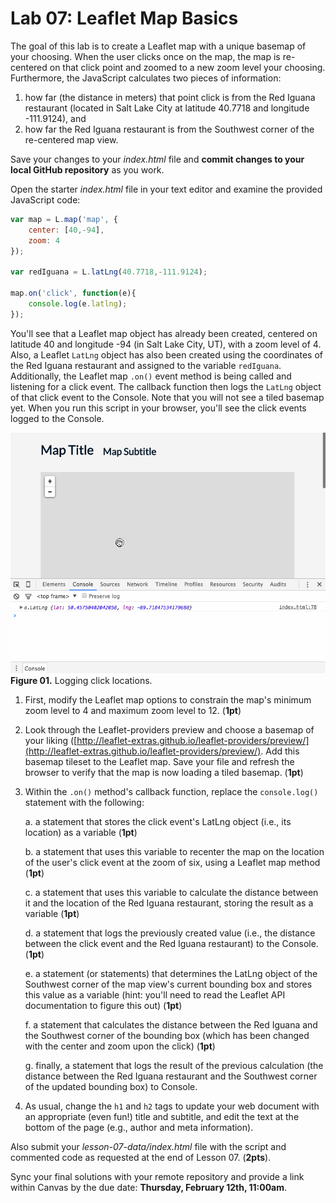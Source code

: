 # Lab 07: Leaflet Map Basics

The goal of this lab is to create a Leaflet map with a unique basemap of your choosing. When the user clicks once on the map, the map is re-centered on that click point and zoomed to a new zoom level your choosing. Furthermore, the JavaScript calculates two pieces of information:
1. how far (the distance in meters) that point click is from the Red Iguana restaurant (located in Salt Lake City at latitude 40.7718 and longitude -111.9124), and
2. how far the Red Iguana restaurant is from the Southwest corner of the re-centered map view.

Save your changes to your *index.html* file and **commit changes to your local GitHub repository** as you work.

Open the starter *index.html* file in your text editor and examine the provided JavaScript code:

```javascript
var map = L.map('map', {
    center: [40,-94],
    zoom: 4
});

var redIguana = L.latLng(40.7718,-111.9124);

map.on('click', function(e){
    console.log(e.latlng);   
});
```

You'll see that a Leaflet map object has already been created, centered on latitude 40 and longitude -94 (in Salt Lake City, UT), with a zoom level of 4. Also, a Leaflet `LatLng` object has also been created using the coordinates of the Red Iguana restaurant and assigned to the variable `redIguana`. Additionally, the Leaflet map `.on()` event method is being called and listening for a click event. The callback function then logs the `LatLng` object of that click event to the Console. Note that you will not see a tiled basemap yet. When you run this script in your browser, you'll see the click events logged to the Console.

![Logging click locations](lab-07-graphics/logging-clicks-location.gif)  
**Figure 01.** Logging click locations.

1. First, modify the Leaflet map options to constrain the map's minimum zoom level to 4 and maximum zoom level to 12. (**1pt**)

2. Look through the Leaflet-providers preview and choose a basemap of your liking ([http://leaflet-extras.github.io/leaflet-providers/preview/](http://leaflet-extras.github.io/leaflet-providers/preview/). Add this basemap tileset to the Leaflet map. Save your file and refresh the browser to verify that the map is now loading a tiled basemap. (**1pt**)

3. Within the `.on()` method's callback function, replace the `console.log()` statement with the following:

    a. a statement that stores the click event's LatLng object (i.e., its location) as a variable (**1pt**)
    
    b. a statement that uses this variable to recenter the map on the location of the user's click event at the zoom of six, using a Leaflet map method (**1pt**)
    
    c. a statement that uses this variable to calculate the distance between it and the location of the Red Iguana restaurant, storing the result as a variable (**1pt**)
    
    d. a statement that logs the previously created value (i.e., the distance between the click event and the Red Iguana restaurant) to the Console. (**1pt**)
    
    e. a statement (or statements) that determines the LatLng object of the Southwest corner of the map view's current bounding box and stores this value as a variable (hint: you'll need to read the Leaflet API documentation to figure this out)  (**1pt**)
    
    f. a statement that calculates the distance between the Red Iguana and the Southwest corner of the bounding box (which has been changed with the center and zoom upon the click)  (**1pt**)
    
    g. finally, a statement that logs the result of the previous calculation (the distance between the Red Iguana restaurant and the Southwest corner of the updated bounding box) to Console.

4. As usual, change the `h1` and `h2` tags to update your web document with an appropriate (even fun!) title and subtitle, and edit the text at the bottom of the page (e.g., author and meta information).

Also submit your *lesson-07-data/index.html* file with the script and commented code as requested at the end of Lesson 07. (**2pts**).

Sync your final solutions with your remote repository and provide a link within Canvas by the due date: **Thursday, February 12th, 11:00am**.